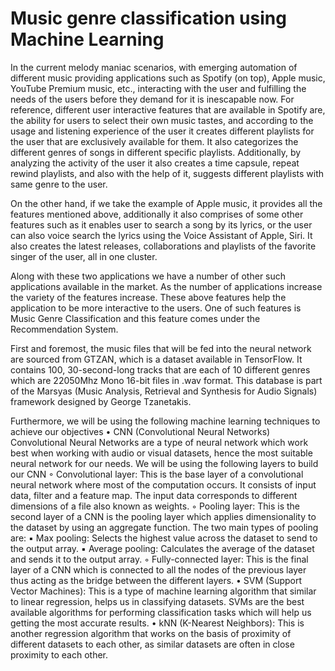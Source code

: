 # Music genre classification using Machine Learning 
In the current melody maniac scenarios, with emerging automation of different music providing applications such as Spotify (on top), Apple music, YouTube Premium music, etc., interacting with the user and fulfilling the needs of the users before they demand for it is inescapable now. For reference, different user interactive features that are available in Spotify are, the ability for users to select their own music tastes, and according to the usage and listening experience of the user it creates different playlists for the user that are exclusively available for them. It also categorizes the different genres of songs in different specific playlists. Additionally, by analyzing the activity of the user it also creates a time capsule, repeat rewind playlists, and also with the help of it, suggests different playlists with same genre to the user. 

On the other hand, if we take the example of Apple music, it provides all the features mentioned above, additionally it also comprises of some other features such as it enables user to search a song by its lyrics, or the user can also voice search the lyrics using the Voice Assistant of Apple, Siri. It also creates the latest releases, collaborations and playlists of the favorite singer of the user, all in one cluster.

Along with these two applications we have a number of other such applications available in the market. As the number of applications increase the variety of the features increase. These above features help the application to be more interactive to the users. One of such features is Music Genre Classification and this feature comes under the Recommendation System.

First and foremost, the music files that will be fed into the neural network are sourced from GTZAN, which is a dataset available in TensorFlow. It contains 100, 30-second-long tracks that are each of 10 different genres which are 22050Mhz Mono 16-bit files in .wav format. This database is part of the Marsyas (Music Analysis, Retrieval and Synthesis for Audio Signals) framework designed by George Tzanetakis.

Furthermore, we will be using the following machine learning techniques to achieve our objectives
	• CNN (Convolutional Neural Networks)
	Convolutional Neural Networks are a type of neural network which work best when working with audio or visual datasets, hence the most suitable neural 		network for our needs. We will be using the following layers to build our CNN
       	◦ Convolutional layer: This is the base layer of a convolutional neural network where most of the computation occurs. It consists of input data, filter 	and a feature map. The input data corresponds to different dimensions of a file also known as weights.
        ◦ Pooling layer: This is the second layer of a CNN is the pooling layer which applies dimensionality to the dataset by using an aggregate function. The 	two main types of pooling are:
            ▪ Max pooling: Selects the highest value across the dataset to send to the output array.
            ▪ Average pooling: Calculates the average of the dataset and sends it to the output array.
        ◦ Fully-connected layer: This is the final layer of a CNN which is connected to all the nodes of the previous layer thus acting as the bridge between the 	  different layers.
• SVM (Support Vector Machines): This is a type of machine learning algorithm that similar to linear regression, helps us in classifying datasets. SVMs 	are the best available algorithms for performing classification tasks which will help us getting the most accurate results.
• kNN (K-Nearest Neighbors): This is another regression algorithm that works on the basis of proximity of different datasets to each other, as similar 		datasets are often in close proximity to each other.
